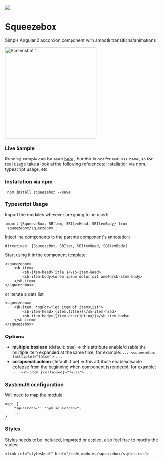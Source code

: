 [<img src="https://david-dm.org/asotog/squeezebox.svg">](https://david-dm.org/asotog/squeezebox)

# Squeezebox
Simple Angular 2 accordion component with smooth transitions/animations

<img alt="Screenshot 1" width="300" src="https://raw.githubusercontent.com/asotog/squeezebox/master/screenshot-1.png">

### Live Sample
Running sample can be seen [here](http://plnkr.co/edit/0rNRNL3GcUxTeZQSiWw3?p=preview) , but this is not for real use case, so for real usage take a look at the following references: installation via npm, typescript usage, etc

### Installation via npm
` npm install squeezebox --save`

### Typescript Usage
Import the modules wherever are going to be used:

`import {SqueezeBox, SBItem, SBItemHead, SBItemBody} from 'squeezebox/squeezebox';`

Inject the components to the parents component's annotation:

`directives: [SqueezeBox, SBItem, SBItemHead, SBItemBody]`

Start using it in the component template:

```
<squeezebox>
    <sb-item>
        <sb-item-head>Title 1</sb-item-head>
        <sb-item-body>Lorem ipsum dolor sit amet</sb-item-body>
    </sb-item>
</squeezebox>
```

or iterate a data list

```
<squeezebox>
    <sb-item  *ngFor="let item of itemsList">
        <sb-item-head>{{item.title}}</sb-item-head>
        <sb-item-body>{{item.description}}</sb-item-body>
    </sb-item>
</squeezebox>
```

### Options

*   **multiple:boolean** (default: true) => this attribute enable/disable the multiple item expanded at the same time, for example: `... <squeezebox [multiple]="false"> ...` 
*   **collapsed:boolean** (default: true) => this attribute enable/disable collapse from the beginning when component is rendered, for example: `... <sb-item [collapsed]="false"> ...`    


### SystemJS configuration
Will need to [map](https://github.com/systemjs/systemjs/blob/master/docs/config-api.md#map) the module:
```
map: {
    "squeezebox": "npm:squeezebox",
    ...
}
```

### Styles
Styles needs to be included, imported or copied, also feel free to modify the styles:
```
<link rel="stylesheet" href="/node_modules/squeezebox/styles.css">
```
